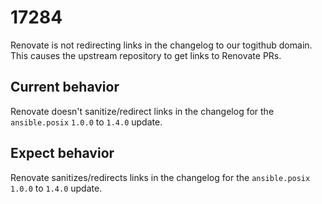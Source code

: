 # 17284

Renovate is not redirecting links in the changelog to our togithub domain.
This causes the upstream repository to get links to Renovate PRs.

## Current behavior

Renovate doesn't sanitize/redirect links in the changelog for the `ansible.posix` `1.0.0` to `1.4.0` update.

## Expect behavior

Renovate sanitizes/redirects links in the changelog for the `ansible.posix` `1.0.0` to `1.4.0` update.
